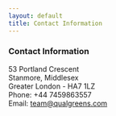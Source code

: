 ```yaml
---
layout: default
title: Contact Information
---
```

### Contact Information
53 Portland Crescent  
Stanmore, Middlesex  
Greater London - HA7 1LZ  
Phone: +44 7459863557  
Email: team@qualgreens.com  
